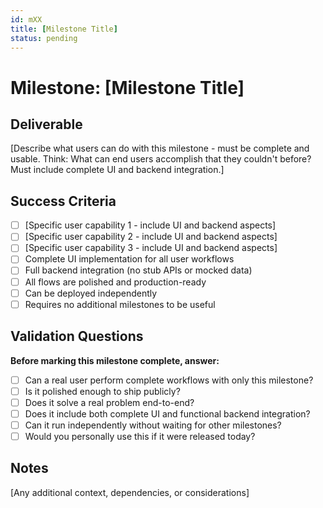 ```yaml
---
id: mXX
title: [Milestone Title]
status: pending
---
```


# Milestone: [Milestone Title]

## Deliverable
[Describe what users can do with this milestone - must be complete and usable. Think: What can end users accomplish that they couldn't before? Must include complete UI and backend integration.]

## Success Criteria
- [ ] [Specific user capability 1 - include UI and backend aspects]
- [ ] [Specific user capability 2 - include UI and backend aspects]
- [ ] [Specific user capability 3 - include UI and backend aspects]
- [ ] Complete UI implementation for all user workflows
- [ ] Full backend integration (no stub APIs or mocked data)
- [ ] All flows are polished and production-ready
- [ ] Can be deployed independently
- [ ] Requires no additional milestones to be useful

## Validation Questions
**Before marking this milestone complete, answer:**
- [ ] Can a real user perform complete workflows with only this milestone?
- [ ] Is it polished enough to ship publicly?
- [ ] Does it solve a real problem end-to-end?
- [ ] Does it include both complete UI and functional backend integration?
- [ ] Can it run independently without waiting for other milestones?
- [ ] Would you personally use this if it were released today?

## Notes
[Any additional context, dependencies, or considerations]
